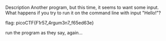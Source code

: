 Description
Another program, but this time, it seems to want some input. What happens if you try to run it on the command line with input "Hello!"?



flag: picoCTF{F1r57_4rgum3n7_f65ed63e}

run the program as they say, again... 
